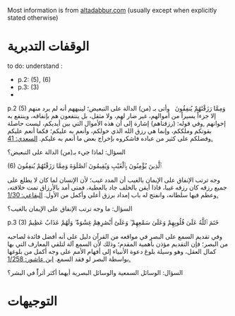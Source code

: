 Most information is from [altadabbur.com](https://altadabbur.com/) (usually except when explicitly stated otherwise)
# الوقفات التدبرية

to do: understand :
* p.2: (5), (6)
* p.3: (3)
* 

p.2
(5)
وَمِمَّا رَزَقْنَٰهُمْ يُنفِقُونَ
 
وأتى بـ (من) الدالة على التبعيض؛ لينبههم أنه لم يرد منهم إلا جزءاً يسيراً من أموالهم، غير ضار لهم، ولا مثقل، بل ينتفعون هم بإنفاقه، وينتفع به إخوانهم ,وفي قوله: (رزقناهم) إشارة إلى أن هذه الأموال التي بين أيديكم، ليست حاصلة بقوتكم وملككم، وإنما هي رزق الله الذي خولكم، وأنعم به عليكم؛ فكما أنعم عليكم وفضلكم على كثير من عباده فاشكروه بإخراج بعض ما أنعم به عليكم. [السعدي: 41.](https://altadabbur.com/source?query=%D8%A7%D9%84%D8%B3%D8%B9%D8%AF%D9%8A)  

السؤال: لماذا جيء بـ(من) الدالة على التبعيض؟


(6)
ٱلَّذِينَ يُؤْمِنُونَ بِٱلْغَيْبِ وَيُقِيمُونَ ٱلصَّلَوٰةَ وَمِمَّا رَزَقْنَٰهُمْ يُنفِقُونَ

وجه ترتب الإنفاق على الإيمان بالغيب أن المدد غيب؛ لأن الإنسان لما كان لا يطلع على جميع رزقه كان رزقه غيبا، فاذا أيقن بالخلف جاد بالعطية، فمتى أمد بالأرزاق تمت خلافته، وعظم فيها سلطانه، وانفتح له باب إمداد برزق أعلى وأكمل من الأول. [البقاعي: 1/30.](https://altadabbur.com/source?query=%D8%A7%D9%84%D8%A8%D9%82%D8%A7%D8%B9%D9%8A)

السؤال: ما وجه ترتب الإنفاق على الإيمان بالغيب؟


p.3
(3)
خَتَمَ ٱللَّهُ عَلَىٰ قُلُوبِهِمْ وَعَلَىٰ سَمْعِهِمْ ۖ وَعَلَىٰٓ أَبْصَٰرِهِمْ غِشَٰوَةٌ ۖ وَلَهُمْ عَذَابٌ عَظِيمٌ

وفي تقديم السمع على البصر في مواقعه من القرآن دليل على أنه أفضل فائدة لصاحبه من البصر؛ فإن التقديم مؤذن بأهمية المقدم؛ وذلك لأن السمع آلة لتلقي المعارف التي بها كمال العقل، وهو وسيلة بلوغ دعوة الأنبياء إلى أفهام الأمم على وجه أكمل من بلوغها بواسطة البصر لو فقد السمع. [ابن عاشور: 1/258.](https://altadabbur.com/source?query=%D8%A7%D8%A8%D9%86%20%D8%B9%D8%A7%D8%B4%D9%88%D8%B1)  

السؤال: الوسائل السمعية والوسائل البصرية أيهما أكثر أثراًً في البشر؟

# التوجيهات



